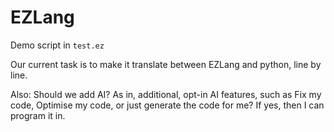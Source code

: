 # EZLang

Demo script in `test.ez`

Our current task is to make it translate between EZLang and python, line by line.

Also:
Should we add AI?
As in, additional, opt-in AI features, such as Fix my code, Optimise my code, or just generate the code for me?
If yes, then I can program it in.